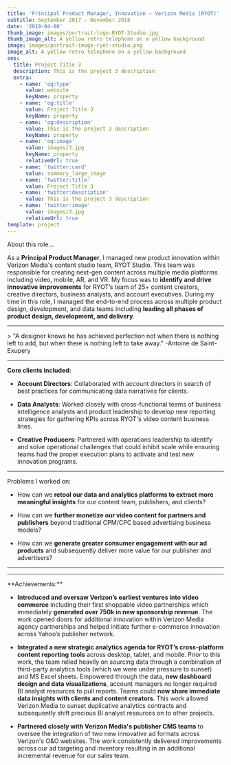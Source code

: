 ```yaml
---
title: 'Principal Product Manager, Innovation — Verizon Media (RYOT)'
subtitle: September 2017 - November 2018
date: '2019-04-08'
thumb_image: images/portrait-logo-RYOT-Studio.jpg
thumb_image_alt: A yellow retro telephone on a yellow background
image: images/portrait-image-ryot-studio.png
image_alt: A yellow retro telephone on a yellow background
seo:
  title: Project Title 3
  description: This is the project 3 description
  extra:
    - name: 'og:type'
      value: website
      keyName: property
    - name: 'og:title'
      value: Project Title 3
      keyName: property
    - name: 'og:description'
      value: This is the project 3 description
      keyName: property
    - name: 'og:image'
      value: images/3.jpg
      keyName: property
      relativeUrl: true
    - name: 'twitter:card'
      value: summary_large_image
    - name: 'twitter:title'
      value: Project Title 3
    - name: 'twitter:description'
      value: This is the project 3 description
    - name: 'twitter:image'
      value: images/3.jpg
      relativeUrl: true
template: project
---
```

About this role...

As a **Principal Product Manager**, I managed new product innovation within Verizon Media's content studio team, RYOT Studio. This team was responsible for creating next-gen content across multiple media platforms including video, mobile, AR, and VR. My focus was to **identify and drive innovative improvements** for RYOT’s team of 25+ content creators, creative directors, business analysts, and account executives. During my time in this role, I managed the end-to-end process across multiple product design, development, and data teams including **leading all phases of product design, development, and delivery**.

<HR>
> "A designer knows he has achieved perfection not when there is nothing left to add, but when there is nothing left to take away." -Antoine de Saint-Exupery
<HR>

**Core clients included:**

*   **Account Directors**: Collaborated with account directors in search of best practices for communicating data narratives for clients.

<!---->

*   **Data Analysts**: Worked closely with cross-functional teams of business intelligence analysts and product leadership to develop new reporting strategies for gathering KPIs across RYOT's video content business lines.

<!---->

*   **Creative Producers**: Partnered with operations leadership to identify and solve operational challenges that could inhibit scale while ensuring teams had the proper execution plans to activate and test new innovation programs.

<HR>


Problems I worked on:

*   How can we **retool our data and analytics platforms to extract more meaningful insights** for our content team, publishers, and clients?

<!---->

*   How can we **further monetize our video content for partners and publishers** beyond traditional CPM/CPC based advertising business models?

<!---->

*   How can we **generate greater consumer engagement with our ad products** and subsequently deliver more value for our publisher and advertisers?

***

<HR>
**Achievements:**

*   **Introduced and oversaw Verizon’s earliest ventures into video commerce** including their first shoppable video partnerships which immediately **generated over 750k in new sponsorship revenue**. The work opened doors for additional innovation within Verizon Media agency partnerships and helped initiate further e-commerce innovation across Yahoo’s publisher network.

<!---->

*   **Integrated a new strategic analytics agenda for RYOT’s cross-platform content reporting** **tools** across desktop, tablet, and mobile. Prior to this work, the team relied heavily on sourcing data through a combination of third-party analytics tools (which we were under pressure to sunset) and MS Excel sheets. Empowered through the data, **new dashboard design and data visualizations**, account managers no longer required BI analyst resources to pull reports. Teams could **now share immediate data insights with clients and content creators**. This work allowed Verizon Media to sunset duplicative analytics contracts and subsequently shift precious BI analyst resources on to other projects.

<!---->

*   **Partnered closely with Verizon Media's publisher CMS teams** to oversee the integration of two new innovative ad formats across Verizon's O\&O websites. The work consistently delivered improvements across our ad targeting and inventory resulting in an additional incremental revenue for our sales team.
